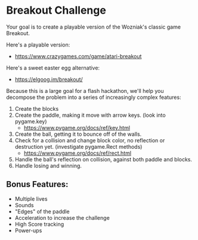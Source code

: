 # Breakout Challenge

Your goal is to create a playable version of the Wozniak's classic game Breakout.

Here's a playable version:
- https://www.crazygames.com/game/atari-breakout

Here's a sweet easter egg alternative:
- https://elgoog.im/breakout/

Because this is a large goal for a flash hackathon, we'll help you decompose the problem into a series of increasingly complex features:

1. Create the blocks
1. Create the paddle, making it move with arrow keys. (look into pygame.key)
    - https://www.pygame.org/docs/ref/key.html
1. Create the ball, getting it to bounce off of the walls.
1. Check for a collision and change block color, no reflection or destruction yet. (investigate pygame.Rect methods)
    - https://www.pygame.org/docs/ref/rect.html
1. Handle the ball's reflection on collision, against both paddle and blocks.
1. Handle losing and winning.

## Bonus Features:

- Multiple lives
- Sounds
- "Edges" of the paddle
- Acceleration to increase the challenge
- High Score tracking
- Power-ups
